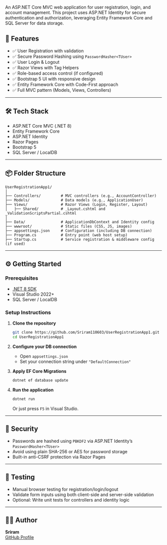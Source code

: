 An ASP.NET Core MVC web application for user registration, login, and account management. This project uses ASP.NET Identity for secure authentication and authorization, leveraging Entity Framework Core and SQL Server for data storage.

## 🚀 Features

- ✅ User Registration with validation
- ✅ Secure Password Hashing using `PasswordHasher<TUser>`
- ✅ User Login & Logout
- ✅ Razor Views with Tag Helpers
- ✅ Role-based access control (if configured)
- ✅ Bootstrap 5 UI with responsive design
- ✅ Entity Framework Core with Code-First approach
- ✅ Full MVC pattern (Models, Views, Controllers)

---

## 🛠️ Tech Stack

- ASP.NET Core MVC (.NET 8)
- Entity Framework Core
- ASP.NET Identity
- Razor Pages
- Bootstrap 5
- SQL Server / LocalDB

---

## 📦 Folder Structure

```
UserRegistrationApp1/
│
├── Controllers/         # MVC controllers (e.g., AccountController)
├── Models/              # Data models (e.g., ApplicationUser)
├── Views/               # Razor Views (Login, Register, Layout)
│   ├── Shared/          # _Layout.cshtml and _ValidationScriptsPartial.cshtml
│
├── Data/                # ApplicationDbContext and Identity config
├── wwwroot/             # Static files (CSS, JS, images)
├── appsettings.json     # Configuration (including DB connection)
├── Program.cs           # Entry point (web host setup)
├── Startup.cs           # Service registration & middleware config (if used)
```

---

## ⚙️ Getting Started

### Prerequisites

- [.NET 8 SDK](https://dotnet.microsoft.com/en-us/download)
- Visual Studio 2022+
- SQL Server / LocalDB

### Setup Instructions

1. **Clone the repository**
   ```bash
   git clone https://github.com/Sriram110603/UserRegistrationApp1.git
   cd UserRegistrationApp1
   ```

2. **Configure your DB connection**
   - Open `appsettings.json`
   - Set your connection string under `"DefaultConnection"`

3. **Apply EF Core Migrations**
   ```bash
   dotnet ef database update
   ```

4. **Run the application**
   ```bash
   dotnet run
   ```
   Or just press `F5` in Visual Studio.

---

## 🔐 Security

- Passwords are hashed using `PBKDF2` via ASP.NET Identity’s `PasswordHasher<TUser>`
- Avoid using plain SHA-256 or AES for password storage
- Built-in anti-CSRF protection via Razor Pages

---

## 🧪 Testing

- Manual browser testing for registration/login/logout
- Validate form inputs using both client-side and server-side validation
- Optional: Write unit tests for controllers and identity logic

---

## 🙋‍♂️ Author

**Sriram**  
[GitHub Profile](https://github.com/Sriram110603)
